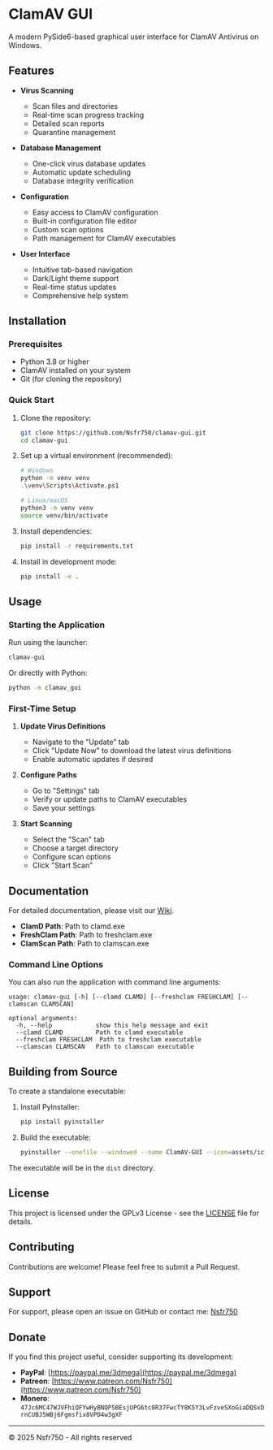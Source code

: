 # ClamAV GUI

A modern PySide6-based graphical user interface for ClamAV Antivirus on Windows.

## Features

- **Virus Scanning**

  - Scan files and directories
  - Real-time scan progress tracking
  - Detailed scan reports
  - Quarantine management

- **Database Management**

  - One-click virus database updates
  - Automatic update scheduling
  - Database integrity verification

- **Configuration**

  - Easy access to ClamAV configuration
  - Built-in configuration file editor
  - Custom scan options
  - Path management for ClamAV executables

- **User Interface**

  - Intuitive tab-based navigation
  - Dark/Light theme support
  - Real-time status updates
  - Comprehensive help system

## Installation

### Prerequisites

- Python 3.8 or higher
- ClamAV installed on your system
- Git (for cloning the repository)

### Quick Start

1. Clone the repository:

   ```bash
   git clone https://github.com/Nsfr750/clamav-gui.git
   cd clamav-gui
   ```

2. Set up a virtual environment (recommended):

   ```bash
   # Windows
   python -m venv venv
   .\venv\Scripts\Activate.ps1

   # Linux/macOS
   python3 -m venv venv
   source venv/bin/activate
   ```

3. Install dependencies:

   ```bash
   pip install -r requirements.txt
   ```

4. Install in development mode:

   ```bash
   pip install -e .
   ```

## Usage

### Starting the Application

Run using the launcher:

```bash
clamav-gui
```

Or directly with Python:

```bash
python -m clamav_gui
```

### First-Time Setup

1. **Update Virus Definitions**
   - Navigate to the "Update" tab
   - Click "Update Now" to download the latest virus definitions
   - Enable automatic updates if desired

2. **Configure Paths**
   - Go to "Settings" tab
   - Verify or update paths to ClamAV executables
   - Save your settings

3. **Start Scanning**
   - Select the "Scan" tab
   - Choose a target directory
   - Configure scan options
   - Click "Start Scan"

## Documentation

For detailed documentation, please visit our [Wiki](https://github.com/Nsfr750/clamav-gui/wiki).

- **ClamD Path**: Path to clamd.exe
- **FreshClam Path**: Path to freshclam.exe
- **ClamScan Path**: Path to clamscan.exe

### Command Line Options

You can also run the application with command line arguments:

```text
usage: clamav-gui [-h] [--clamd CLAMD] [--freshclam FRESHCLAM] [--clamscan CLAMSCAN]

optional arguments:
  -h, --help            show this help message and exit
  --clamd CLAMD         Path to clamd executable
  --freshclam FRESHCLAM  Path to freshclam executable
  --clamscan CLAMSCAN   Path to clamscan executable
```

## Building from Source

To create a standalone executable:

1. Install PyInstaller:

   ```bash
   pip install pyinstaller
   ```

2. Build the executable:

   ```bash
   pyinstaller --onefile --windowed --name ClamAV-GUI --icon=assets/icon.ico clamav_gui/__main__.py
   ```

The executable will be in the `dist` directory.

## License

This project is licensed under the GPLv3 License - see the [LICENSE](LICENSE) file for details.

## Contributing

Contributions are welcome! Please feel free to submit a Pull Request.

## Support

For support, please open an issue on GitHub or contact me: [Nsfr750](mailto:nsfr750@yandex.com)

## Donate

If you find this project useful, consider supporting its development:

- **PayPal**: [https://paypal.me/3dmega](https://paypal.me/3dmega)
- **Patreon**: [https://www.patreon.com/Nsfr750](https://www.patreon.com/Nsfr750)
- **Monero**: `47Jc6MC47WJVFhiQFYwHyBNQP5BEsjUPG6tc8R37FwcTY8K5Y3LvFzveSXoGiaDQSxDrnCUBJ5WBj6Fgmsfix8VPD4w3gXF`

---

© 2025 Nsfr750 - All rights reserved

